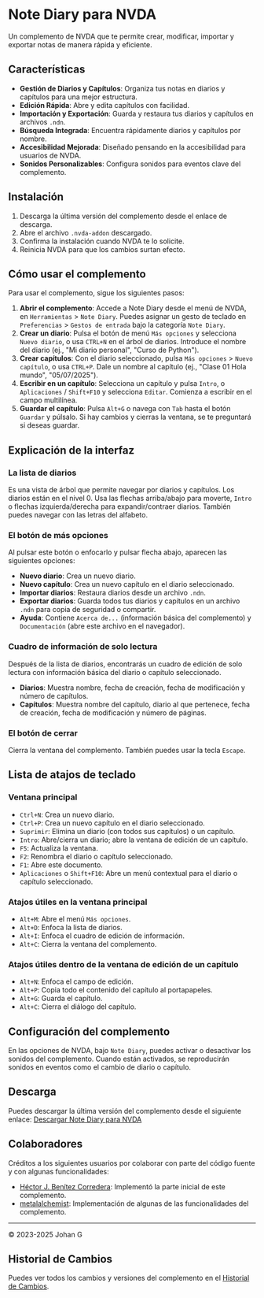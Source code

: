 # Note Diary para NVDA

Un complemento de NVDA que te permite crear, modificar, importar y exportar notas de manera rápida y eficiente.

## Características

*   **Gestión de Diarios y Capítulos**: Organiza tus notas en diarios y capítulos para una mejor estructura.
*   **Edición Rápida**: Abre y edita capítulos con facilidad.
*   **Importación y Exportación**: Guarda y restaura tus diarios y capítulos en archivos `.ndn`.
*   **Búsqueda Integrada**: Encuentra rápidamente diarios y capítulos por nombre.
*   **Accesibilidad Mejorada**: Diseñado pensando en la accesibilidad para usuarios de NVDA.
*   **Sonidos Personalizables**: Configura sonidos para eventos clave del complemento.

## Instalación

1.  Descarga la última versión del complemento desde el enlace de descarga.
2.  Abre el archivo `.nvda-addon` descargado.
3.  Confirma la instalación cuando NVDA te lo solicite.
4.  Reinicia NVDA para que los cambios surtan efecto.

## Cómo usar el complemento

Para usar el complemento, sigue los siguientes pasos:

1.  **Abrir el complemento**: Accede a Note Diary desde el menú de NVDA, en `Herramientas` > `Note Diary`. Puedes asignar un gesto de teclado en `Preferencias` > `Gestos de entrada` bajo la categoría `Note Diary`.
2.  **Crear un diario**: Pulsa el botón de menú `Más opciones` y selecciona `Nuevo diario`, o usa `CTRL+N` en el árbol de diarios. Introduce el nombre del diario (ej., "Mi diario personal", "Curso de Python").
3.  **Crear capítulos**: Con el diario seleccionado, pulsa `Más opciones` > `Nuevo capítulo`, o usa `CTRL+P`. Dale un nombre al capítulo (ej., "Clase 01 Hola mundo", "05/07/2025").
4.  **Escribir en un capítulo**: Selecciona un capítulo y pulsa `Intro`, o `Aplicaciones` / `Shift+F10` y selecciona `Editar`. Comienza a escribir en el campo multilínea.
5.  **Guardar el capítulo**: Pulsa `Alt+G` o navega con `Tab` hasta el botón `Guardar` y púlsalo. Si hay cambios y cierras la ventana, se te preguntará si deseas guardar.

## Explicación de la interfaz

### La lista de diarios

Es una vista de árbol que permite navegar por diarios y capítulos. Los diarios están en el nivel 0. Usa las flechas arriba/abajo para moverte, `Intro` o flechas izquierda/derecha para expandir/contraer diarios. También puedes navegar con las letras del alfabeto.

### El botón de más opciones

Al pulsar este botón o enfocarlo y pulsar flecha abajo, aparecen las siguientes opciones:

*   **Nuevo diario**: Crea un nuevo diario.
*   **Nuevo capítulo**: Crea un nuevo capítulo en el diario seleccionado.
*   **Importar diarios**: Restaura diarios desde un archivo `.ndn`.
*   **Exportar diarios**: Guarda todos tus diarios y capítulos en un archivo `.ndn` para copia de seguridad o compartir.
*   **Ayuda**: Contiene `Acerca de...` (información básica del complemento) y `Documentación` (abre este archivo en el navegador).

### Cuadro de información de solo lectura

Después de la lista de diarios, encontrarás un cuadro de edición de solo lectura con información básica del diario o capítulo seleccionado.

*   **Diarios**: Muestra nombre, fecha de creación, fecha de modificación y número de capítulos.
*   **Capítulos**: Muestra nombre del capítulo, diario al que pertenece, fecha de creación, fecha de modificación y número de páginas.

### El botón de cerrar

Cierra la ventana del complemento. También puedes usar la tecla `Escape`.

## Lista de atajos de teclado

### Ventana principal

*   `Ctrl+N`: Crea un nuevo diario.
*   `Ctrl+P`: Crea un nuevo capítulo en el diario seleccionado.
*   `Suprimir`: Elimina un diario (con todos sus capítulos) o un capítulo.
*   `Intro`: Abre/cierra un diario; abre la ventana de edición de un capítulo.
*   `F5`: Actualiza la ventana.
*   `F2`: Renombra el diario o capítulo seleccionado.
*   `F1`: Abre este documento.
*   `Aplicaciones` o `Shift+F10`: Abre un menú contextual para el diario o capítulo seleccionado.

### Atajos útiles en la ventana principal

*   `Alt+M`: Abre el menú `Más opciones`.
*   `Alt+D`: Enfoca la lista de diarios.
*   `Alt+I`: Enfoca el cuadro de edición de información.
*   `Alt+C`: Cierra la ventana del complemento.

### Atajos útiles dentro de la ventana de edición de un capítulo

*   `Alt+N`: Enfoca el campo de edición.
*   `Alt+P`: Copia todo el contenido del capítulo al portapapeles.
*   `Alt+G`: Guarda el capítulo.
*   `Alt+C`: Cierra el diálogo del capítulo.

## Configuración del complemento

En las opciones de NVDA, bajo `Note Diary`, puedes activar o desactivar los sonidos del complemento. Cuando están activados, se reproducirán sonidos en eventos como el cambio de diario o capítulo.

## Descarga

Puedes descargar la última versión del complemento desde el siguiente enlace:
[Descargar Note Diary para NVDA](https://github.com/JohanAnim/Note-diary/releases/download/2025.7.6/noteDiary-2025.7.6.nvda-addon)

## Colaboradores

Créditos a los siguientes usuarios por colaborar con parte del código fuente y con algunas funcionalidades:

*   [Héctor J. Benítez Corredera](https://github.com/hxebolax/): Implementó la parte inicial de este complemento.
*   [metalalchemist](https://github.com/metalalchemist/): Implementación de algunas de las funcionalidades del complemento.

---

© 2023-2025 Johan G

## Historial de Cambios

Puedes ver todos los cambios y versiones del complemento en el [Historial de Cambios](CHANGELOG.md).